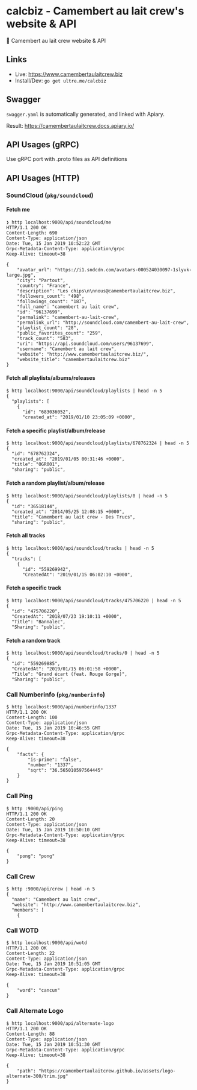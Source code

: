 # calcbiz - Camembert au lait crew's website & API
:hamburger: Camembert au lait crew website &amp; API

## Links

* Live: https://www.camembertaulaitcrew.biz
* Install/Dev: `go get ultre.me/calcbiz`

## Swagger

`swagger.yaml` is automatically generated, and linked with Apiary.

Result: https://camembertaulaitcrew.docs.apiary.io/

## API Usages (gRPC)

Use gRPC port with .proto files as API definitions

## API Usages (HTTP)

### SoundCloud (`pkg/soundcloud`)

#### Fetch me

```console
❯ http localhost:9000/api/soundcloud/me
HTTP/1.1 200 OK
Content-Length: 690
Content-Type: application/json
Date: Tue, 15 Jan 2019 10:52:22 GMT
Grpc-Metadata-Content-Type: application/grpc
Keep-Alive: timeout=38

{
    "avatar_url": "https://i1.sndcdn.com/avatars-000524030097-1slyvk-large.jpg",
    "city": "Partout",
    "country": "France",
    "description": "Les chips\n\nnous@camembertaulaitcrew.biz",
    "followers_count": "498",
    "followings_count": "187",
    "full_name": "camembert au lait crew",
    "id": "96137699",
    "permalink": "camembert-au-lait-crew",
    "permalink_url": "http://soundcloud.com/camembert-au-lait-crew",
    "playlist_count": "28",
    "public_favorites_count": "259",
    "track_count": "583",
    "uri": "https://api.soundcloud.com/users/96137699",
    "username": "Camembert au lait crew",
    "website": "http://www.camembertaulaitcrew.biz/",
    "website_title": "camembertaulaitcrew.biz"
}
```

#### Fetch all playlists/albums/releases

```console
$ http localhost:9000/api/soundcloud/playlists | head -n 5
{
  "playlists": [
    {
      "id": "683036052",
      "created_at": "2019/01/10 23:05:09 +0000",
```

#### Fetch a specific playlist/album/release

```console
$ http localhost:9000/api/soundcloud/playlists/678762324 | head -n 5
{
  "id": "678762324",
  "created_at": "2019/01/05 00:31:46 +0000",
  "title": "OGR001",
  "sharing": "public",
```

#### Fetch a random playlist/album/release

```console
$ http localhost:9000/api/soundcloud/playlists/0 | head -n 5
{
  "id": "36518144",
  "created_at": "2014/05/25 12:08:15 +0000",
  "title": "Camembert au lait crew - Des Trucs",
  "sharing": "public",
```

#### Fetch all tracks

```console
$ http localhost:9000/api/soundcloud/tracks | head -n 5
{
  "tracks": [
    {
      "id": "559269942",
      "CreatedAt": "2019/01/15 06:02:10 +0000",
```

#### Fetch a specific track

```console
$ http localhost:9000/api/soundcloud/tracks/475706220 | head -n 5
{
  "id": "475706220",
  "CreatedAt": "2018/07/23 19:10:11 +0000",
  "Title": "Bannalec",
  "Sharing": "public",
```

#### Fetch a random track

```console
$ http localhost:9000/api/soundcloud/tracks/0 | head -n 5
{
  "id": "559269885",
  "CreatedAt": "2019/01/15 06:01:58 +0000",
  "Title": "Grand écart (feat. Rouge Gorge)",
  "Sharing": "public",
```

### Call Numberinfo (`pkg/numberinfo`)

```console
$ http localhost:9000/api/numberinfo/1337
HTTP/1.1 200 OK
Content-Length: 100
Content-Type: application/json
Date: Tue, 15 Jan 2019 10:46:55 GMT
Grpc-Metadata-Content-Type: application/grpc
Keep-Alive: timeout=38

{
    "facts": {
        "is-prime": "false",
        "number": "1337",
        "sqrt": "36.565010597564445"
    }
}
```

### Call Ping

```console
$ http :9000/api/ping
HTTP/1.1 200 OK
Content-Length: 20
Content-Type: application/json
Date: Tue, 15 Jan 2019 10:50:10 GMT
Grpc-Metadata-Content-Type: application/grpc
Keep-Alive: timeout=38

{
    "pong": "pong"
}
```

### Call Crew

```console
$ http :9000/api/crew | head -n 5
{
  "name": "Camembert au lait crew",
  "website": "http://www.camembertaulaitcrew.biz",
  "members": [
    {
```

### Call WOTD

```console
$ http localhost:9000/api/wotd
HTTP/1.1 200 OK
Content-Length: 22
Content-Type: application/json
Date: Tue, 15 Jan 2019 10:51:05 GMT
Grpc-Metadata-Content-Type: application/grpc
Keep-Alive: timeout=38

{
    "word": "cancun"
}
```

### Call Alternate Logo

```console
$ http localhost:9000/api/alternate-logo
HTTP/1.1 200 OK
Content-Length: 88
Content-Type: application/json
Date: Tue, 15 Jan 2019 10:51:30 GMT
Grpc-Metadata-Content-Type: application/grpc
Keep-Alive: timeout=38

{
    "path": "https://camembertaulaitcrew.github.io/assets/logo-alternate-300/trim.jpg"
}
```
